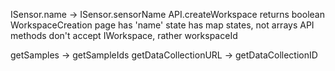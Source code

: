 ISensor.name -> ISensor.sensorName
API.createWorkspace returns boolean
WorkspaceCreation page has 'name' state
    has map states, not arrays
API methods don't accept IWorkspace, rather workspaceId

getSamples -> getSampleIds
getDataCollectionURL -> getDataCollectionID